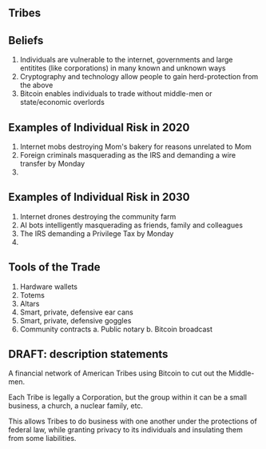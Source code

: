 Tribes
--------------

## Beliefs
1. Individuals are vulnerable to the internet, governments and large entitites (like corporations) in many known and unknown ways
2. Cryptography and technology allow people to gain herd-protection from the above
3. Bitcoin enables individuals to trade without middle-men or state/economic overlords


## Examples of Individual Risk in 2020
1. Internet mobs destroying Mom's bakery for reasons unrelated to Mom
2. Foreign criminals masquerading as the IRS and demanding a wire transfer by Monday
3. 


## Examples of Individual Risk in 2030
1. Internet drones destroying the community farm
2. AI bots intelligently masquerading as friends, family and colleagues
3. The IRS demanding a Privilege Tax by Monday
4. 


## Tools of the Trade
1. Hardware wallets
2. Totems
3. Altars
4. Smart, private, defensive ear cans
5. Smart, private, defensive goggles
6. Community contracts
    a. Public notary
    b. Bitcoin broadcast


## DRAFT: description statements
A financial network of American Tribes using Bitcoin to cut out the Middle-men.

Each Tribe is legally a Corporation, but the group within it can be a small business, a church, a nuclear family, etc.

This allows Tribes to do business with one another under the protections of federal law, while granting privacy to its individuals and insulating them from some liabilities.
